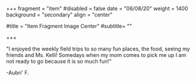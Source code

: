 +++
fragment = "item"
#disabled = false
date = "06/08/20"
weight = 1400
background = "secondary"
align = "center"

#title = "Item Fragment Image Center"
#subtitle= ""

+++

"I enjoyed the weekly field trips to so many fun places, the food, seeing my friends and Ms. Kelli! Somedays when my mom comes to pick me up I am not ready to go because it is so much fun!"

-Aubri' F.

